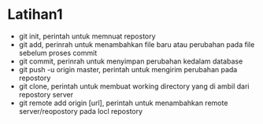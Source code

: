 # Latihan1
* git init, perintah untuk memnuat repostory
* git add, perinrah untuk menambahkan file baru atau perubahan pada file sebelum proses commit
* git commit, perinrah untuk menyimpan perubahan kedalam database
* git push -u origin master, perintah untuk mengirim perubahan pada repostory
* git clone, perintah untuk membuat working directory yang di ambil dari repostory server
* git remote add origin [url], perintah untuk menambahkan remote server/reopostory pada locl repostory
